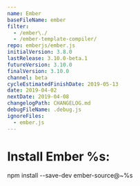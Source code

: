 ```yaml
---
name: Ember
baseFileName: ember
filter:
  - /ember\./
  - /ember-template-compiler/
repo: emberjs/ember.js
initialVersion: 3.8.0
lastRelease: 3.10.0-beta.1
futureVersion: 3.10.0
finalVersion: 3.10.0
channel: beta
cycleEstimatedFinishDate: 2019-05-13
date: 2019-04-02
nextDate: 2019-04-08
changelogPath: CHANGELOG.md
debugFileName: .debug.js
ignoreFiles:
  - ember.js
---
```

# Install Ember %s:
npm install --save-dev ember-source@~%s
